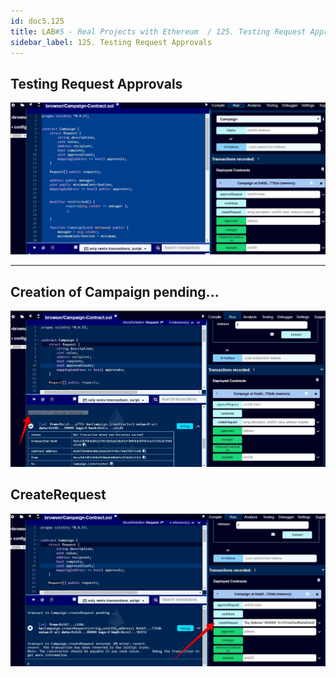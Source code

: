```yaml
---
id: doc5.125
title: LAB#5 - Real Projects with Ethereum  / 125. Testing Request Approvals 
sidebar_label: 125. Testing Request Approvals
---
```


## Testing Request Approvals


![alt text](.\assets\Imagem125_1.jpg)

---

## Creation of Campaign pending...

![alt text](.\assets\Imagem125_2.jpg)

## CreateRequest

![alt text](.\assets\Imagem125_3.jpg)

